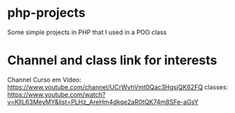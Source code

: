 # php-projects
Some simple projects in PHP that I used in a POO class

# Channel and class link for interests
Channel Curso em Vídeo: https://www.youtube.com/channel/UCrWvhVmt0Qac3HgsjQK62FQ
classes: https://www.youtube.com/watch?v=KlIL63MeyMY&list=PLHz_AreHm4dkqe2aR0tQK74m8SFe-aGsY
